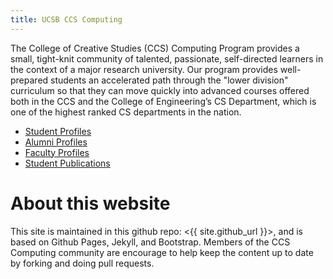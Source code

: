 ```yaml
---
title: UCSB CCS Computing
---
```


The College of Creative Studies (CCS) Computing Program provides a small, tight-knit community of talented, passionate, self-directed learners in the context of a major research university. Our program provides well-prepared students an accelerated path through the "lower division" curriculum so that they can move quickly into advanced courses offered both in the CCS and the College of Engineering’s CS Department, which is one of the highest ranked CS departments in the nation.

* [Student Profiles](/students)
* [Alumni Profiles](/alumni)
* [Faculty Profiles](/faculty)
* [Student Publications](/publications)

# About this website

This site is maintained in this github repo: <{{ site.github_url }}>, and is based on Github Pages, Jekyll, and Bootstrap.   Members of the CCS Computing community are encourage to help keep the content up to date by forking and doing pull requests. 


